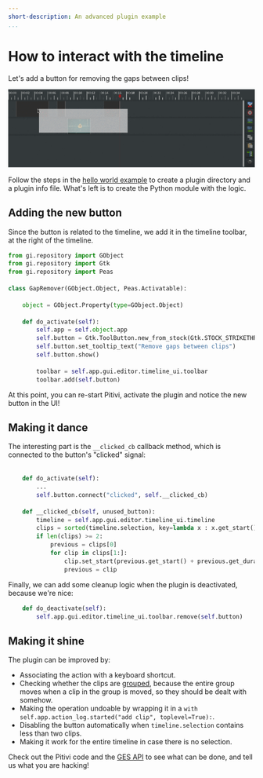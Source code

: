 ```yaml
---
short-description: An advanced plugin example
...
```


# How to interact with the timeline

Let's add a button for removing the gaps between clips!

![](images/Plugins_Gap_Remover-1.gif)

Follow the steps in the [hello world example](Plugins.md) to create a plugin directory and a plugin info file. What's left is to create the Python module with the logic.

## Adding the new button

Since the button is related to the timeline, we add it in the timeline toolbar, at the right of the timeline.

```python
from gi.repository import GObject
from gi.repository import Gtk
from gi.repository import Peas

class GapRemover(GObject.Object, Peas.Activatable):

    object = GObject.Property(type=GObject.Object)

    def do_activate(self):
        self.app = self.object.app
        self.button = Gtk.ToolButton.new_from_stock(Gtk.STOCK_STRIKETHROUGH)
        self.button.set_tooltip_text("Remove gaps between clips")
        self.button.show()

        toolbar = self.app.gui.editor.timeline_ui.toolbar
        toolbar.add(self.button)
```

At this point, you can re-start Pitivi, activate the plugin and notice the new button in the UI!

## Making it dance

The interesting part is the `__clicked_cb` callback method, which is connected to the button's "clicked" signal:

```python

    def do_activate(self):
        ...
        self.button.connect("clicked", self.__clicked_cb)

    def __clicked_cb(self, unused_button):
        timeline = self.app.gui.editor.timeline_ui.timeline
        clips = sorted(timeline.selection, key=lambda x : x.get_start())
        if len(clips) >= 2:
            previous = clips[0]
            for clip in clips[1:]:
                clip.set_start(previous.get_start() + previous.get_duration())
                previous = clip
```

Finally, we can add some cleanup logic when the plugin is deactivated, because we're nice:

```python
    def do_deactivate(self):
        self.app.gui.editor.timeline_ui.toolbar.remove(self.button)
```

## Making it shine

The plugin can be improved by:
- Associating the action with a keyboard shortcut.
- Checking whether the clips are [grouped](https://www.pitivi.org/manual/selectiongrouping.html), because the entire group moves when a clip in the group is moved, so they should be dealt with somehow.
- Making the operation undoable by wrapping it in a `with self.app.action_log.started("add clip", toplevel=True):`.
- Disabling the button automatically when `timeline.selection` contains less than two clips.
- Making it work for the entire timeline in case there is no selection.

Check out the Pitivi code and the [GES API](http://lazka.github.io/pgi-docs/#GES-1.0) to see what can be done, and tell us what you are hacking!
